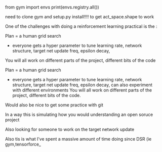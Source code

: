 from gym import envs
print(envs.registry.all())


need to clone gym and setup.py install!!!! to get act_space.shape to work

One of the challenges with doing a reinforcement learning practical is the :


Plan = a human grid search
- everyone gets a hyper parameter to tune
learning rate, network structure, target net update freq, epsilon decay,

You will all work on different parts of the project, different bits of the code

Plan = a human grid search
- everyone gets a hyper parameter to tune
learning rate, network structure, target net update freq, epsilon decay,
can also experiment with different environments
You will all work on different parts of the project, different bits of the code. 

Would also be nice to get some practice with git

In a way this is simulating how you would understanding an open soruce project 

Also looking for someone to work on the target network update

Also tis is what I've spent a massive amount of time doing since DSR
(ie gym,tensorforce_
